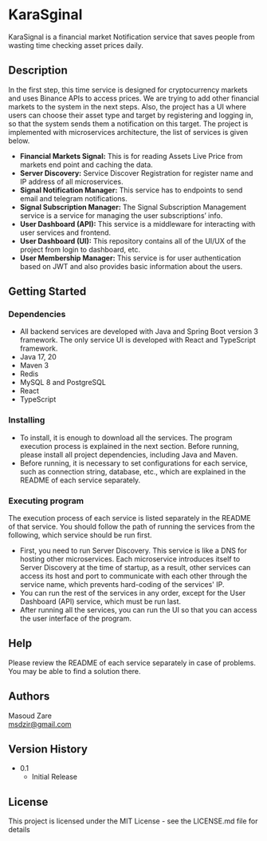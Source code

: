 # KaraSginal

KaraSignal is a financial market Notification service that saves people from wasting time checking asset prices daily.

## Description

In the first step, this time service is designed for cryptocurrency markets and uses Binance APIs to access prices. We are trying to add other financial markets to the system in the next steps. Also, the project has a UI where users can choose their asset type and target by registering and logging in, so that the system sends them a notification on this target. The project is implemented with microservices architecture, the list of services is given below.

- **Financial Markets Signal:** This is for reading Assets Live Price from markets end point and caching the data.
- **Server Discovery:** Service Discover Registration for register name and IP address of all microservices.
- **Signal Notification Manager:** This service has to endpoints to send email and telegram notifications.
- **Signal Subscription Manager:** The Signal Subscription Management service is a service for managing the user subscriptions’ info.
- **User Dashboard (API):** This service is a middleware for interacting with user services and frontend.
- **User Dashboard (UI):** This repository contains all of the UI/UX of the project from login to dashboard, etc.
- **User Membership Manager:** This service is for user authentication based on JWT and also provides basic information about the users.

## Getting Started

### Dependencies

* All backend services are developed with Java and Spring Boot version 3 framework. The only service UI is developed with React and TypeScript framework.
* Java 17, 20
* Maven 3
* Redis
* MySQL 8 and PostgreSQL
* React
* TypeScript

### Installing

* To install, it is enough to download all the services. The program execution process is explained in the next section. Before running, please install all project dependencies, including Java and Maven.
* Before running, it is necessary to set configurations for each service, such as connection string, database, etc., which are explained in the README of each service separately.

### Executing program

The execution process of each service is listed separately in the README of that service. You should follow the path of running the services from the following, which service should be run first.
* First, you need to run Server Discovery. This service is like a DNS for hosting other microservices. Each microservice introduces itself to Server Discovery at the time of startup, as a result, other services can access its host and port to communicate with each other through the service name, which prevents hard-coding of the services' IP.
* You can run the rest of the services in any order, except for the User Dashboard (API) service, which must be run last.
* After running all the services, you can run the UI so that you can access the user interface of the program.

## Help

Please review the README of each service separately in case of problems. You may be able to find a solution there.

## Authors

Masoud Zare  
[msdzir@gmail.com](mailto:msdzir@gmail.com)

## Version History

* 0.1
    * Initial Release

## License

This project is licensed under the MIT License - see the LICENSE.md file for details
